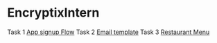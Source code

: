# EncryptixIntern
Task 1
[App signup Flow](https://www.figma.com/proto/sraQECppjFpESNZv6wl0Jo/FruitFit-App-SignUp-flow?node-id=1-2&t=5Er2rSqt9ac05MYT-0&scaling=scale-down&content-scaling=fixed&page-id=0%3A1)
Task 2
[Email template](https://www.figma.com/proto/gNggMJmI1mwJDH1o8Jrtbd/Email-Template?node-id=2-2&t=QWOGB8wWmw3XIhxs-0&scaling=min-zoom&content-scaling=fixed&page-id=0%3A1)
Task 3 
[Restaurant Menu](https://www.figma.com/design/XJXrMgiiJ4G0eZVQrtA4sD/Resturant-manu?t=EF6jiINVncCt87J8-0)
